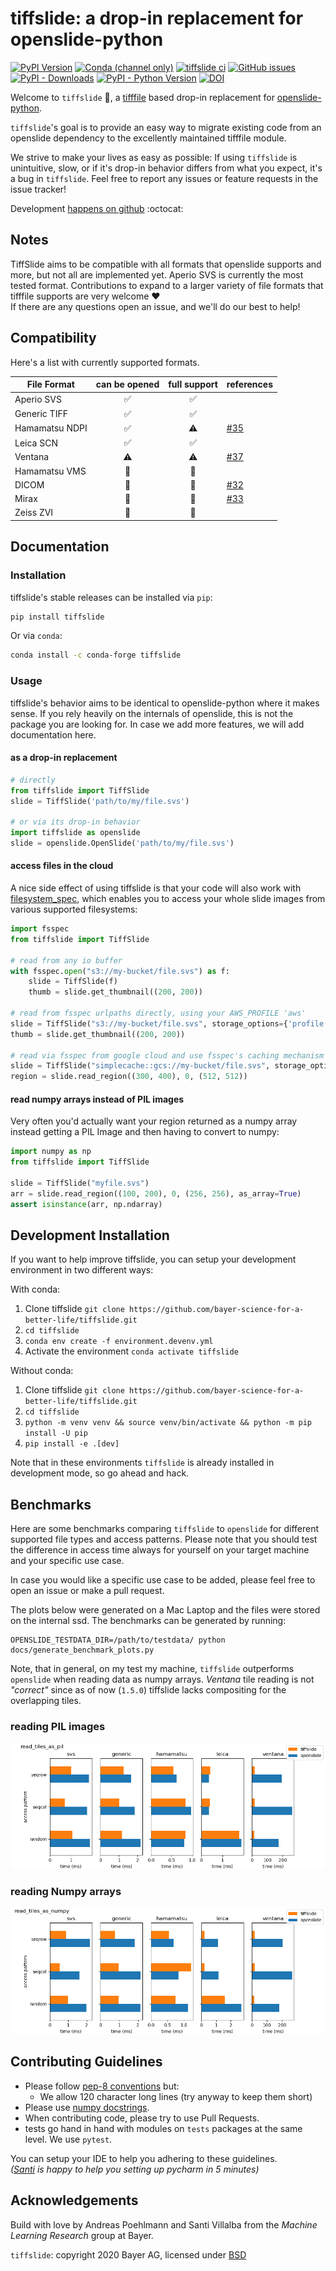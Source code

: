 # tiffslide: a drop-in replacement for openslide-python

[![PyPI Version](https://img.shields.io/pypi/v/tiffslide)](https://pypi.org/project/tiffslide/)
[![Conda (channel only)](https://img.shields.io/conda/vn/conda-forge/tiffslide?label=conda)](https://anaconda.org/conda-forge/tiffslide)
[![tiffslide ci](https://github.com/bayer-science-for-a-better-life/tiffslide/actions/workflows/run_pytests.yaml/badge.svg)](https://github.com/bayer-science-for-a-better-life/tiffslide/actions/workflows/run_pytests.yaml)
[![GitHub issues](https://img.shields.io/github/issues/bayer-science-for-a-better-life/tiffslide)](https://github.com/bayer-science-for-a-better-life/tiffslide/issues)
[![PyPI - Downloads](https://img.shields.io/pypi/dm/tiffslide?label=pypi)](https://pypi.org/project/tiffslide/)
[![PyPI - Python Version](https://img.shields.io/pypi/pyversions/tiffslide)](https://github.com/bayer-science-for-a-better-life/tiffslide)
[![DOI](https://zenodo.org/badge/DOI/10.5281/zenodo.6327079.svg)](https://doi.org/10.5281/zenodo.6327079)

Welcome to `tiffslide` :wave:, a [tifffile](https://github.com/cgohlke/tifffile/) based
drop-in replacement for [openslide-python](https://github.com/openslide/openslide-python).

`tiffslide`'s goal is to provide an easy way to migrate existing code from an
openslide dependency to the excellently maintained tifffile module.

We strive to make your lives as easy as possible: If using `tiffslide` is
unintuitive, slow, or if it's drop-in behavior differs from what you expect,
it's a bug in `tiffslide`. Feel free to report any issues or feature requests in
the issue tracker!

Development [happens on github](https://github.com/bayer-science-for-a-better-life/tiffslide) :octocat:


## Notes

TiffSlide aims to be compatible with all formats that openslide supports and more,
but not all are implemented yet. Aperio SVS is currently the most tested format.
Contributions to expand to a larger variety of file formats that tifffile supports are very welcome :heart:
<br>
If there are any questions open an issue, and we'll do our best to help!


## Compatibility

Here's a list with currently supported formats.

| File Format    |   can be opened    |    full support    | references                                                                    |
|----------------|:------------------:|:------------------:|-------------------------------------------------------------------------------|
| Aperio SVS     | :white_check_mark: | :white_check_mark: |                                                                               |
| Generic TIFF   | :white_check_mark: | :white_check_mark: |                                                                               |
| Hamamatsu NDPI | :white_check_mark: |     :warning:      | [#35](https://github.com/bayer-science-for-a-better-life/tiffslide/issues/35) |
| Leica SCN      | :white_check_mark: | :white_check_mark: |                                                                               |
| Ventana        |     :warning:      |     :warning:      | [#37](https://github.com/bayer-science-for-a-better-life/tiffslide/issues/37) |
| Hamamatsu VMS  |  :no_entry_sign:   |  :no_entry_sign:   |                                                                               |
| DICOM          |  :no_entry_sign:   |  :no_entry_sign:   | [#32](https://github.com/bayer-science-for-a-better-life/tiffslide/issues/32) |
| Mirax          |  :no_entry_sign:   |  :no_entry_sign:   | [#33](https://github.com/bayer-science-for-a-better-life/tiffslide/issues/33) |
| Zeiss ZVI      |  :no_entry_sign:   |  :no_entry_sign:   |                                                                               |


## Documentation

### Installation

tiffslide's stable releases can be installed via `pip`:
```bash
pip install tiffslide
```
Or via `conda`:
```bash
conda install -c conda-forge tiffslide
```

### Usage

tiffslide's behavior aims to be identical to openslide-python where it makes sense.
If you rely heavily on the internals of openslide, this is not the package you are looking for.
In case we add more features, we will add documentation here.

#### as a drop-in replacement

```python
# directly
from tiffslide import TiffSlide
slide = TiffSlide('path/to/my/file.svs')

# or via its drop-in behavior
import tiffslide as openslide
slide = openslide.OpenSlide('path/to/my/file.svs')
```

#### access files in the cloud

A nice side effect of using tiffslide is that your code will also work with
[filesystem_spec](https://github.com/fsspec/filesystem_spec), which enables you
to access your whole slide images from various supported filesystems:

```python
import fsspec
from tiffslide import TiffSlide

# read from any io buffer
with fsspec.open("s3://my-bucket/file.svs") as f:
    slide = TiffSlide(f)
    thumb = slide.get_thumbnail((200, 200))

# read from fsspec urlpaths directly, using your AWS_PROFILE 'aws'
slide = TiffSlide("s3://my-bucket/file.svs", storage_options={'profile': 'aws'})
thumb = slide.get_thumbnail((200, 200))

# read via fsspec from google cloud and use fsspec's caching mechanism to cache locally
slide = TiffSlide("simplecache::gcs://my-bucket/file.svs", storage_options={'project': 'my-project'})
region = slide.read_region((300, 400), 0, (512, 512))
```

#### read numpy arrays instead of PIL images

Very often you'd actually want your region returned as a numpy array instead
getting a PIL Image and then having to convert to numpy:

```python
import numpy as np
from tiffslide import TiffSlide

slide = TiffSlide("myfile.svs")
arr = slide.read_region((100, 200), 0, (256, 256), as_array=True)
assert isinstance(arr, np.ndarray)
```


## Development Installation

If you want to help improve tiffslide, you can setup your development environment
in two different ways:

With conda:

1. Clone tiffslide `git clone https://github.com/bayer-science-for-a-better-life/tiffslide.git`
2. `cd tiffslide`
3. `conda env create -f environment.devenv.yml`
4. Activate the environment `conda activate tiffslide`

Without conda:

1. Clone tiffslide `git clone https://github.com/bayer-science-for-a-better-life/tiffslide.git`
2. `cd tiffslide`
3. `python -m venv venv && source venv/bin/activate && python -m pip install -U pip`
4. `pip install -e .[dev]`

Note that in these environments `tiffslide` is already installed in development
mode, so go ahead and hack.

## Benchmarks

Here are some benchmarks comparing `tiffslide` to `openslide` for different
supported file types and access patterns. Please note that you should test the
difference in access time always for yourself on your target machine and your
specific use case.

In case you would like a specific use case to be added, please feel free to
open an issue or make a pull request.

The plots below were generated on a Mac Laptop and the files were stored on the
internal ssd. The benchmarks can be generated by running:

```
OPENSLIDE_TESTDATA_DIR=/path/to/testdata/ python docs/generate_benchmark_plots.py
```

Note, that in general, on my test my machine, `tiffslide` outperforms `openslide`
when reading data as numpy arrays. _Ventana_ tile reading is not _"correct"_
since as of now (`1.5.0`) tiffslide lacks compositing for the overlapping tiles.

### reading PIL images

![access times reading PIL](docs/images/benchmark_read_tiles_as_pil.png)

### reading Numpy arrays

![access times reading numpy](docs/images/benchmark_read_tiles_as_numpy.png)


## Contributing Guidelines

- Please follow [pep-8 conventions](https://www.python.org/dev/peps/pep-0008/) but:
  - We allow 120 character long lines (try anyway to keep them short)
- Please use [numpy docstrings](https://numpydoc.readthedocs.io/en/latest/format.html#docstring-standard).
- When contributing code, please try to use Pull Requests.
- tests go hand in hand with modules on ```tests``` packages at the same level. We use ```pytest```.

You can setup your IDE to help you adhering to these guidelines.
<br>
_([Santi](https://github.com/sdvillal) is happy to help you setting up pycharm in 5 minutes)_


## Acknowledgements

Build with love by Andreas Poehlmann and Santi Villalba from the _Machine Learning Research_ group at Bayer.

`tiffslide`: copyright 2020 Bayer AG, licensed under [BSD](https://github.com/bayer-science-for-a-better-life/tiffslide/blob/master/LICENSE)
